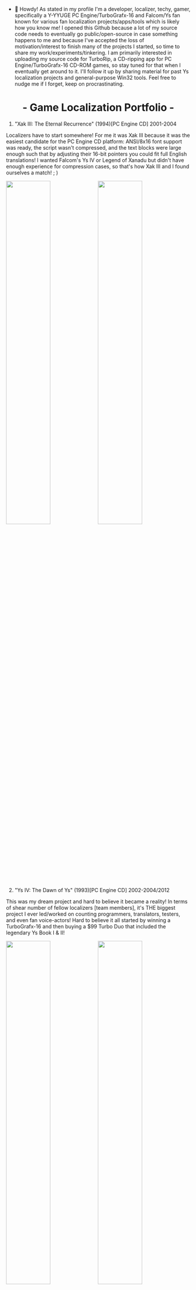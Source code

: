 - 👋 Howdy! As stated in my profile I'm a developer, localizer, techy, gamer, specifically a Y-YYUGE PC Engine/TurboGrafx-16 and Falcom/Ys fan known for various fan localization projects/apps/tools which is likely how you know me! I opened this Github because a lot of my source code needs to eventually go public/open-source in case something happens to me and because I've accepted the loss of motivation/interest to finish many of the projects I started, so time to share my work/experiments/tinkering. I am primarily interested in uploading my source code for TurboRip, a CD-ripping app for PC Engine/TurboGrafx-16 CD-ROM games, so stay tuned for that when I eventually get around to it. I'll follow it up by sharing material for past Ys localization projects and general-purpose Win32 tools. Feel free to nudge me if I forget, keep on procrastinating.

<div align="center"><h1>- Game Localization Portfolio -</h1></div>

1) "Xak III: The Eternal Recurrence" (1994)[PC Engine CD] 2001-2004

Localizers have to start somewhere! For me it was Xak III because it was the easiest candidate for the PC Engine CD platform: ANSI/8x16 font support was ready, the script wasn't compressed, and the text blocks were large enough such that by adjusting their 16-bit pointers you could fit full English translations! I wanted Falcom's Ys IV or Legend of Xanadu but didn't have enough experience for compression cases, so that's how Xak III and I found ourselves a match! ; )

<img width="49%" src="https://github.com/user-attachments/assets/cdfaba98-57e2-4930-aa2c-c3365551cb59" /> <img width="49%" src="https://github.com/user-attachments/assets/47d6e179-90a6-443d-a30a-f535fd79c440" /><br/>

2) "Ys IV: The Dawn of Ys" (1993)[PC Engine CD] 2002-2004/2012

This was my dream project and hard to believe it became a reality! In terms of shear number of fellow localizers [team members], it's THE biggest project I ever led/worked on counting programmers, translators, testers, and even fan voice-actors! Hard to believe it all started by winning a TurboGrafx-16 and then buying a $99 Turbo Duo that included the legendary Ys Book I & II!

<img width="49%" src="https://github.com/user-attachments/assets/1796e837-5f92-4ce6-a5e7-d64d2d5c4dd7" />
<img width="49%" src="https://github.com/user-attachments/assets/90c319f8-81c7-4bc6-8051-c1addcbf71bf" /><br/>
<img width="49%" src="https://github.com/user-attachments/assets/f3535010-4e88-4c7c-b39a-ca46d993f401" />
<img width="49%" src="https://github.com/user-attachments/assets/b4a8b28f-3797-4474-aff4-eec3ce19879b" /><br/>
<img width="49%" src="https://github.com/user-attachments/assets/2afb8049-c500-41d8-a027-de3b6e41b81e" />
<img width="49%" src="https://github.com/user-attachments/assets/de8b6b80-4f23-4d73-b28f-40d2dfb52451" /><br/><br/>

3) Ys I & II Complete (2001)[Windows 95/98/ME/2K/XP/V/7] 2002-2005

WIP EDIT.

4) Ys VI: The Ark of Napishtim (2003)[Windows 98/ME/2K/XP/V/7/8/10/11] 2004

WIP EDIT.

5) Ys [III]: The Oath in Felghana (2005)[Windows 98/ME/2K/XP/V/7/8/10/11] 2005-2007

WIP EDIT.

5) Ys Origin (2006)[Windows 98/ME/2K/XP/V/7/8/10/11] 2007

WIP EDIT.

6) Hydlide (1999)[Windows 95/98/ME/2K/XP/V/7] 2004

I basically just cracked this game upon request by the translator, debugged it to disable the registration system and free it as the abandonware that it is so everyone can install/play it! I remember I rented the NES port as a kid and liked it, but I never gave this PC one a try. It was merely a favor for a fellow localizer/collaborator.<br/>
Patch: https://www.romhacking.net/translations/845/

<img width="49%" src="https://github.com/user-attachments/assets/0472ffb1-666e-4e4e-8dd0-796d4ca61f00" />
<img width="49%" src="https://github.com/user-attachments/assets/7f90ca70-adf8-41cc-bc60-f9e8b6486116" /><br/><br/>

7) Erst Kerf (2008)[Windows 2K/XP/V/7/10/11] 2025

Similar to Hydlide the localizers here asked me for help on a final issue after the project was mostly finished to extend some strings. I found memory allocation bugs in the process which I also fixed and added a few minor tweaks like window-centering. Great experience to work with both of them, and they helped me with my Langrisser III localization project in kind on wave/audio recovery!<br/>
Patch: https://github.com/Etokapa/Erst-Kerf-English-Translation-Patch

<img width="49%" src="https://github.com/user-attachments/assets/9567ae93-3dd8-45d8-b636-aad96af0dcd7" />
<img width="49%" src="https://github.com/user-attachments/assets/9acb319c-6e03-439a-8657-fccd552c5a3f" /><br/><br/>

